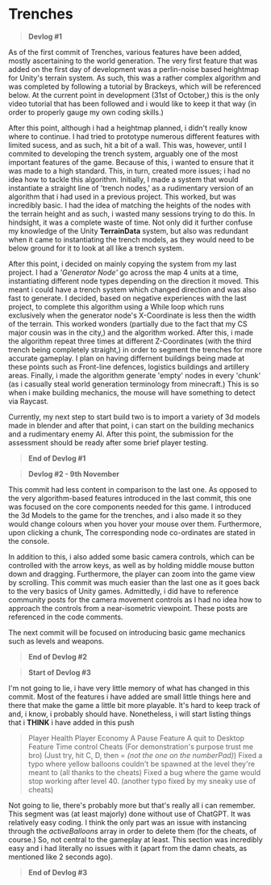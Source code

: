 # Trenches

> **Devlog #1**

As of the first commit of Trenches, various features have been added, mostly ascertaining to the world generation. The very first feature that was added on the first day of development was a perlin-noise based heightmap for Unity's terrain system. As such, this was a rather complex algorithm and was completed by following a tutorial by Brackeys, which will be referenced below. At the current point in development (31st of October,) this is the only video tutorial that has been followed and i would like to keep it that way (in order to properly gauge my own coding skills.)

After this point, although i had a heightmap planned, i didn't really know where to continue. I had tried to prototype numerous different features with limited sucess, and as such, hit a bit of a wall. This was, however, until I commited to developing the trench system, arguably one of the most important features of the game. Because of this, i wanted to ensure that it was made to a high standard. This, in turn, created more issues; i had no idea how to tackle this algorithm.
Initially, I made a system that would instantiate a straight line of 'trench nodes,' as a rudimentary version of an algorithm that i had used in a previous project. This worked, but was incredibly basic. I had the idea of matching the heights of the nodes with the terrain height and as such, i wasted many sessions trying to do this. In hindsight, it was a complete waste of time. Not only did it further confuse my knowledge of the Unity **TerrainData** system, but also was redundant when it came to instantiating the trench models, as they would need to be below ground for it to look at all like a trench system.

After this point, i decided on mainly copying the system from my last project. I had a *'Generator Node'* go across the map 4 units at a time, instantiating different node types depending on the direction it moved. This meant i could have a trench system which changed direction and was also fast to generate. I decided, based on negative experiences with the last project, to complete this algorithm using a While loop which runs exclusively when the generator node's X-Coordinate is less then the width of the terrain. This worked wonders (partially due to the fact that my CS major cousin was in the city,) and the algorithm worked. 
After this, i made the algorithm repeat three times at different Z-Coordinates (with the third trench being completely straight,) in order to segment the trenches for more accurate gameplay. I plan on having differnent buildings being made at these points such as Front-line defences, logistics buildings and artillery areas.
Finally, i made the algorithm generate 'empty' nodes in every 'chunk' (as i casually steal world generation terminology from minecraft.) This is so when i make building mechanics, the mouse will have something to detect via Raycast.

Currently, my next step to start build two is to import a variety of 3d models made in blender and after that point, i can start on the building mechanics and a rudimentary enemy AI. After this point, the submission for the assessment should be ready after some brief player testing.

> **End of Devlog #1**

> **Devlog #2 - 9th November**

This commit had less content in comparison to the last one. As opposed to the very algorithm-based features introduced in the last commit, this one was focused on the core components needed for this game. I introduced the 3d Models to the game for the trenches, and i also made it so they would change colours when you hover your mouse over them. Furthermore, upon clicking a chunk, The corresponding node co-ordinates are stated in the console.

In addition to this, i also added some basic camera controls, which can be controlled with the arrow keys, as well as by holding middle mouse button down and dragging. Furthermore, the player can zoom into the game view by scrolling.
This commit was much easier than the last one as it goes back to the very basics of Unity games. Admittedly, i did have to reference community posts for the camera movement controls as I had no idea how to approach the controls from a near-isometric viewpoint. These posts are referenced in the code comments.

The next commit will be focused on introducing basic game mechanics such as levels and weapons.

>**End of Devlog #2**

>**Start of Devlog #3**

I'm not going to lie, i have very little memory of what has changed in this commit. Most of the features i have added are small little things here and there that make the game a little bit more playable. It's hard to keep track of and, i know, i probably should have. Nonetheless, i will start listing things that i **THINK** i have added in this push

  >Player Health
  >Player Economy
  >A Pause Feature
  >A quit to Desktop Feature
  >Time control
  >Cheats (For demonstration's purpose trust me bro) (Just try, hit C, D, then = *(not the one on the numberPad)*)
  >Fixed a typo where yellow balloons couldn't be spawned at the level they're meant to (all thanks to the cheats)
  >Fixed a bug where the game would stop working after level 40. (another typo fixed by my sneaky use of cheats)

Not going to lie, there's probably more but that's really all i can remember. This segment was (at least majorly) done without use of ChatGPT. It was relatively easy coding. I think the only part was an issue with instancing through the *activeBalloons* array in order to delete them (for the cheats, of course.) So, not central to the gameplay at least. This section was incredibly easy and i had literally no issues with it (apart from the damn cheats, as mentioned like 2 seconds ago).

>**End of Devlog #3**
